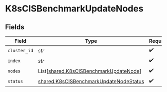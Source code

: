 # K8sCISBenchmarkUpdateNodes


## Fields

| Field                                                                                            | Type                                                                                             | Required                                                                                         | Description                                                                                      |
| ------------------------------------------------------------------------------------------------ | ------------------------------------------------------------------------------------------------ | ------------------------------------------------------------------------------------------------ | ------------------------------------------------------------------------------------------------ |
| `cluster_id`                                                                                     | *str*                                                                                            | :heavy_check_mark:                                                                               | N/A                                                                                              |
| `index`                                                                                          | *str*                                                                                            | :heavy_check_mark:                                                                               | N/A                                                                                              |
| `nodes`                                                                                          | List[[shared.K8sCISBenchmarkUpdateNode](../../models/shared/k8scisbenchmarkupdatenode.md)]       | :heavy_check_mark:                                                                               | N/A                                                                                              |
| `status`                                                                                         | [shared.K8sCISBenchmarkUpdateNodeStatus](../../models/shared/k8scisbenchmarkupdatenodestatus.md) | :heavy_check_mark:                                                                               | N/A                                                                                              |